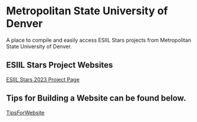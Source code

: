 # Metropolitan State University of Denver
A place to compile and easily access ESIIL Stars projects from Metropolitan State University of Denver.

## ESIIL Stars Project Websites
[ESIIL Stars 2023 Project Page](https://cu-esiil-edu.github.io/MSUDenver-DineWaterQuality2023/)

## Tips for Building a Website can be found below.
[TipsForWebsite](https://cu-esiil-edu.github.io/MSUDenver/TipsForWebsite/ "Tips for Website")
